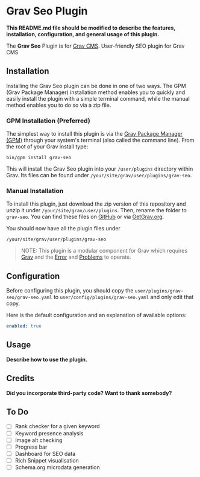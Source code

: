 # Grav Seo Plugin

**This README.md file should be modified to describe the features, installation, configuration, and general usage of this plugin.**

The **Grav Seo** Plugin is for [Grav CMS](http://github.com/getgrav/grav). User-friendly SEO plugin for Grav CMS

## Installation

Installing the Grav Seo plugin can be done in one of two ways. The GPM (Grav Package Manager) installation method enables you to quickly and easily install the plugin with a simple terminal command, while the manual method enables you to do so via a zip file.

### GPM Installation (Preferred)

The simplest way to install this plugin is via the [Grav Package Manager (GPM)](http://learn.getgrav.org/advanced/grav-gpm) through your system's terminal (also called the command line).  From the root of your Grav install type:

    bin/gpm install grav-seo

This will install the Grav Seo plugin into your `/user/plugins` directory within Grav. Its files can be found under `/your/site/grav/user/plugins/grav-seo`.

### Manual Installation

To install this plugin, just download the zip version of this repository and unzip it under `/your/site/grav/user/plugins`. Then, rename the folder to `grav-seo`. You can find these files on [GitHub](https://github.com/-12809352/grav-plugin-grav-seo) or via [GetGrav.org](http://getgrav.org/downloads/plugins#extras).

You should now have all the plugin files under

    /your/site/grav/user/plugins/grav-seo
	
> NOTE: This plugin is a modular component for Grav which requires [Grav](http://github.com/getgrav/grav) and the [Error](https://github.com/getgrav/grav-plugin-error) and [Problems](https://github.com/getgrav/grav-plugin-problems) to operate.

## Configuration

Before configuring this plugin, you should copy the `user/plugins/grav-seo/grav-seo.yaml` to `user/config/plugins/grav-seo.yaml` and only edit that copy.

Here is the default configuration and an explanation of available options:

```yaml
enabled: true
```

## Usage

**Describe how to use the plugin.**

## Credits

**Did you incorporate third-party code? Want to thank somebody?**

## To Do

- [ ] Rank checker for a given keyword
- [ ] Keyword presence analysis
- [ ] Image alt checking
- [ ] Progress bar
- [ ] Dashboard for SEO data
- [ ] Rich Snippet visualisation
- [ ] Schema.org microdata generation
